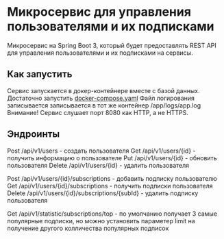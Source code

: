 # Микросервис для управления пользователями и их подписками
Микросервис на Spring Boot 3, который будет предоставлять REST API для управления пользователями и их подписками на
сервисы.

## Как запустить
Сервис запускается в докер-контейнере вместе с базой данных. Достаточно запустить [docker-compose.yaml](docker-compose.yml)
Файл логирования записывается записывается в тот же контейнер /app/logs/app.log
Внимание! Сервис слушает порт 8080 как HTTP, а не HTTPS.

## Эндроинты
Post /api/v1/users - создать пользователя
Get /api/v1/users/{id} - получить информацию о пользователе
Put /api/v1/users/{id} - обновить пользователя
Delete /api/v1/users/{id} - удалить пользователя

Post /api/v1/users/{id}/subscriptions - добавить подписку пользователю
Get /api/v1/users/{id}/subscriptions - получить подписки пользователя
Delete /api/v1/users/{id}/subscriptions/{subId} - удалить подписку пользователя

Get /api/v1/statistic/subscriptions/top - по умолчанию получает 3 самые популярные подписки, но можно установить параметер limit на получение другого колличества популярных подписок

